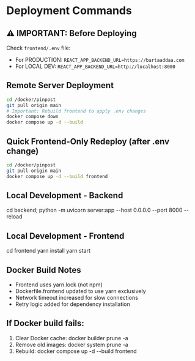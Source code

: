 # Deployment Commands

## ⚠️ IMPORTANT: Before Deploying
Check `frontend/.env` file:
- For PRODUCTION: `REACT_APP_BACKEND_URL=https://bartaaddaa.com`
- For LOCAL DEV: `REACT_APP_BACKEND_URL=http://localhost:8000`

## Remote Server Deployment
```bash
cd /docker/pinpost
git pull origin main
# Important: Rebuild frontend to apply .env changes
docker compose down
docker compose up -d --build
```

## Quick Frontend-Only Redeploy (after .env change)
```bash
cd /docker/pinpost
git pull origin main
docker compose up -d --build frontend
```

## Local Development - Backend
cd backend; python -m uvicorn server:app --host 0.0.0.0 --port 8000 --reload

## Local Development - Frontend  
cd frontend
yarn install
yarn start

## Docker Build Notes
- Frontend uses yarn.lock (not npm)
- Dockerfile.frontend updated to use yarn exclusively
- Network timeout increased for slow connections
- Retry logic added for dependency installation

## If Docker build fails:
1. Clear Docker cache: docker builder prune -a
2. Remove old images: docker system prune -a
3. Rebuild: docker compose up -d --build frontend

